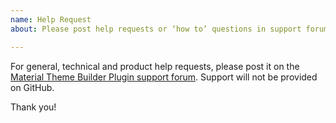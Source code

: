 ```yaml
---
name: Help Request
about: Please post help requests or ‘how to’ questions in support forum

---
```


For general, technical and product help requests, please post it on the [Material Theme Builder Plugin support forum](https://wordpress.org/support/plugin/material-design/). Support will not be provided on GitHub.

Thank you!
